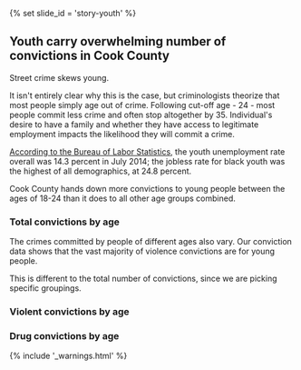 {% set slide_id = 'story-youth' %}

## Youth carry overwhelming number of convictions in Cook County	

Street crime skews young. 

It isn't entirely clear why this is the case, but criminologists theorize that most people simply age out of crime. Following cut-off age - 24 - most people commit less crime and often stop altogether by 35. Individual's desire to have a family and whether they have access to legitimate employment impacts the likelihood they will commit a crime. 

[According to the Bureau of Labor Statistics,](http://www.bls.gov/news.release/youth.nr0.htm) the youth unemployment rate overall was 14.3 percent in July 2014; the jobless rate for black youth was the highest of all demographics, at 24.8 percent. 

<p class="lead"> Cook County hands down more convictions to young people between the ages of 18-24 than it does to all other age groups combined. </p>

### Total convictions by age

<div class="chart" id="convictions-by-age-chart"></div>

The crimes committed by people of different ages also vary. Our conviction data shows that the vast majority of violence convictions are for young people. 

<div class="alert alert-warning" role="alert">
  <span class="glyphicon glyphicon-warning-sign"></span>
  This is different to the total number of convictions, since we are picking specific groupings.
</div>

### Violent convictions by age

<div class="chart" id="violent-convictions-by-age-chart"></div>

### Drug convictions by age

<div class="chart" id="drug-convictions-by-age-chart"></div>

{% include '_warnings.html' %}

